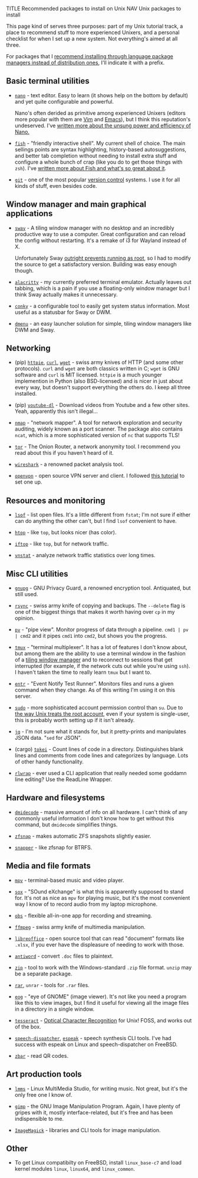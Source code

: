 TITLE Recommended packages to install on Unix
NAV Unix packages to install

This page kind of serves three purposes: part of my Unix tutorial track, a place to recommend stuff to more experienced Unixers, and a personal checklist for when I set up a new system. Not everything's aimed at all three.

For packages that I [recommend installing through language package managers instead of distribution ones](https://dev.to/yujiri8/dreams-of-an-ideal-world-package-managers-1d7e), I'll indicate it with a prefix.

## Basic terminal utilities

* [`nano`](https://nano-editor.org) - text editor. Easy to learn (it shows help on the bottom by default) and yet quite configurable and powerful.

	Nano's often derided as primitive among experienced Unixers (editors more popular with them are [Vim](https://www.vim.org) and [Emacs](https://www.gnu.org/software/emacs)), but I think this reputation's undeserved. I've [written more about the unsung power and efficiency of Nano.](nano)

* [`fish`](https://fishshell.com) - "friendly interactive shell". My current shell of choice. The main sellings points are syntax highlighting, history-based autosuggestions, and better tab completion without needing to install extra stuff and configure a whole bunch of crap (like you do to get those things with `zsh`). I've [written more about Fish and what's so great about it](fish).

* [`git`](https://git-scm.com) - one of the most popular [version control](https://en.wikipedia.org/wiki/Version_control) systems. I use it for all kinds of stuff, even besides code.

## Window manager and main graphical applications

* [`sway`](https://swaywm.org) - A tiling window manager with no desktop and an incredibly productive way to use a computer. Great configuration and can reload the config without restarting. It's a remake of i3 for Wayland instead of X.

	Unfortunately Sway [outright prevents running as root](safety_choice#root), so I had to modify the source to get a satisfactory version. Building was easy enough though.

* [`alacritty`](https://github.com/alacritty/alacritty) - my currently preferred terminal emulator. Actually leaves out tabbing, which is a pain if you use a floating-only window manager but I think Sway actually makes it unnecessary.

* [`conky`](https://github.com/brndnmtthws/conky) - a configurable tool to easily get system status information. Most useful as a statusbar for Sway or DWM.

* [`dmenu`](https://tools.suckless.org/dmenu) - an easy launcher solution for simple, tiling window managers like DWM and Sway.

## Networking

* (pip) [`httpie`](https://httpie.org), [`curl`](https://curl.haxx.se), [`wget`](https://www.gnu.org/s/wget/) - swiss army knives of HTTP (and some other protocols). `curl` and `wget` are both classics written in C; `wget` is GNU software and `curl` is MIT licensed. `httpie` is a much younger implemention in Python (also BSD-licensed) and is nicer in just about every way, but doesn't support everything the others do. I keep all three installed.

* (pip) [`youtube-dl`](https://yt-dl.org) - Download videos from Youtube and a few other sites. Yeah, apparently this isn't illegal...

* [`nmap`](https://nmap.org) - "network mapper". A tool for network exploration and security auditing, widely known as a port scanner. The package also contains `ncat`, which is a more sophisticated version of `nc` that supports TLS!

* [`tor`](https://torproject.org) - The Onion Router, a network anonymity tool. I recommend you read about this if you haven't heard of it.

* [`wireshark`](https://wireshark.org) - a renowned packet analysis tool.

* [`openvpn`](https://openvpn.net/index.php/open-source.html) - open source VPN server and client. I followed [this tutorial](https://www.digitalocean.com/community/tutorials/how-to-configure-and-connect-to-a-private-openvpn-server-on-freebsd-10-1) to set one up.

## Resources and monitoring

* [`lsof`](https://github.com/lsof-org/lsof) - list open files. It's a little different from `fstat`; I'm not sure if either can do anything the other can't, but I find `lsof` convenient to have.

* [`htop`](https://htop.dev) - like `top`, but looks nicer (has color).

* [`iftop`](http://www.ex-parrot.com/~pdw/iftop) - like `top`, but for network traffic.

* [`vnstat`](https://humdi.net/vnstat/) - analyze network traffic statistics over long times.

## Misc CLI utilities

* [`gnupg`](https://www.gnupg.org) - GNU Privacy Guard, a renowned encryption tool. Antiquated, but still used.

* [`rsync`](https://rsync.samba.org) - swiss army knife of copying and backups. The `--delete` flag is one of the biggest things that makes it worth having over `cp` in my opinion.

* [`pv`](https://www.ivarch.com/programs/pv.shtml) - "pipe view". Monitor progress of data through a pipeline. `cmd1 | pv | cmd2` and it pipes `cmd1` into `cmd2`, but shows you the progress.

* [`tmux`](https://en.wikipedia.org/wiki/Tmux) - "terminal multiplexer". It has a lot of features I don't know about, but among them are the ability to use a terminal window in the fashion of a [tiling window manager](https://en.wikipedia.org/wiki/Tiling_window_manager) and to reconnect to sessions that get interrupted (for example, if the network cuts out while you're using `ssh`). I haven't taken the time to really learn `tmux` but I want to.

* [`entr`](http://entrproject.org) - "Event Notify Test Runner". Monitors files and runs a given command when they change. As of this writing I'm using it on this server.

* [`sudo`](https://www.sudo.ws) - more sophisticated account permission control than `su`. Due to [the way Unix treats the root account](root), even if your system is single-user, this is probably worth setting up if it isn't already.

* [`jq`](https://stedolan.github.io/jq/) - I'm not sure what it stands for, but it pretty-prints and manipulates JSON data. "`sed` for JSON".

* (cargo) [`tokei`](https://github.com/XAMPPRocky/tokei) - Count lines of code in a directory. Distinguishes blank lines and comments from code lines and categorizes by language. Lots of other handy functionality.

* [`rlwrap`](https://github.com/hanslub42/rlwrap) - ever used a CLI application that really needed some goddamn line editing? Use the ReadLine Wrapper.

## Hardware and filesystems

* [`dmidecode`](https://www.nongnu.org/dmidecode/) - massive amount of info on all hardware. I can't think of any commonly useful information I don't know how to get without this command, but `dmidecode` simplifies things.

* [`zfsnap`](https://www.zfsnap.org) - makes automatic ZFS snapshots slightly easier.

* [`snapper`](https://snapper.io) - like zfsnap for BTRFS.

## Media and file formats

* [`mpv`](https://mpv.io) - terminal-based music and video player.

* [`sox`](http://sox.sourceforge.net) - "SOund eXchange" is what this is apparently supposed to stand for. It's not as nice as `mpv` for playing music, but it's the most convenient way I know of to record audio from my laptop microphone.

* [`obs`](https://obsproject.com) - flexible all-in-one app for recording and streaming.

* [`ffmpeg`](https://ffmpeg.org) - swiss army knife of multimedia manipulation.

* [`libreoffice`](https://www.libreoffice.org) - open source tool that can read "document" formats like `.xlsx`, if you ever have the displeasure of needing to work with those.

* [`antiword`](http://www.winfield.demon.nl) - convert `.doc` files to plaintext.

* [`zip`](http://info-zip.org/Zip.html) - tool to work with the Windows-standard `.zip` file format. `unzip` may be a separate package.

* [`rar`](https://rarlab.com), `unrar` - tools for `.rar` files.

* [`eog`](https://wiki.gnome.org/Apps/EyeOfGnome) - "eye of GNOME" (image viewer). It's not like you need a program like this to view images, but I find it useful for viewing all the image files in a directory in a single window.

* [`tesseract`](https://github.com/tesseract-ocr/tesseract) - [Optical Character Recognition](https://en.wikipedia.org/wiki/Optical_character_recognition) for Unix! FOSS, and works out of the box.

* [`speech-dispatcher`](https://devel.freebsoft.org/speechd), [`espeak`](https://espeak.sourceforge.net) - speech synthesis CLI tools. I've had success with espeak on Linux and speech-dispatcher on FreeBSD.

* [`zbar`](https://github.com/mchehab/zbar) - read QR codes.

## Art production tools

* [`lmms`](https://lmms.io) - Linux MultiMedia Studio, for writing music. Not great, but it's the only free one I know of.

* [`gimp`](https://www.gimp.org) - the GNU Image Manipulation Program. Again, I have plenty of gripes with it, mostly interface-related, but it's free and has been indispensible to me.

* [`ImageMagick`](https://imagemagick.org) - libraries and CLI tools for image manipulation.

## Other

* To get Linux compatibilty on FreeBSD, install `linux_base-c7` and load kernel modules `linux`, `linux64`, and `linux_common`.
